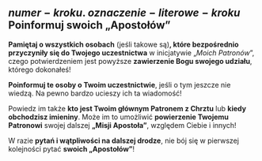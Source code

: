 ## <span class="step-number">$numer-kroku$.</span> $oznaczenie-literowe-kroku$ Poinformuj swoich „Apostołów”
**Pamiętaj o wszystkich osobach** (jeśli takowe są)**, które bezpośrednio przyczyniły się do Twojego uczestnictwa** w inicjatywie „_Moich Patronów_”, czego potwierdzeniem jest powyższe **zawierzenie Bogu swojego udziału**, którego dokonałeś!

**Poinformuj te osoby o Twoim uczestnictwie**, jeśli o tym jeszcze nie wiedzą. Na pewno bardzo ucieszy ich ta wiadomość!

Powiedz im także **kto jest Twoim głównym Patronem z Chrztu** lub **kiedy obchodzisz imieniny**. Może im to umożliwić **powierzenie Twojemu Patronowi** swojej dalszej **„Misji Apostoła”**, względem Ciebie i innych!

W razie **pytań i wątpliwości na dalszej drodze**, nie bój się w pierwszej kolejności pytać **swoich „Apostołów”**!

